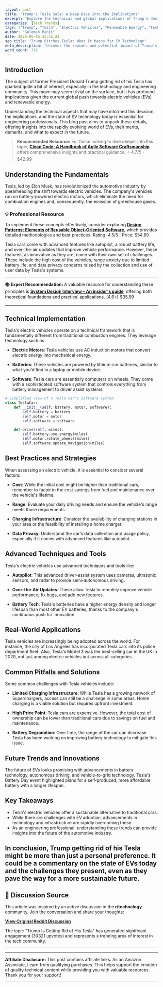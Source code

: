 ```yaml
---
layout: post
title: "Trump's Tesla Sale: A Deep Dive into the Implications"
excerpt: "Explore the technical and global implications of Trump's decision to part ways with his Tesla. A must-read for tech and EV enthusiasts."
categories: [Tech Trends]
tags: ["Trump", "Tesla", "Electric Vehicles", "Renewable Energy", "Technology Trends", "Engineering", "EV Technology"]
author: "Suleman Manji"
date: 2025-06-06 15:42:21 
seo_title: "Trump Ditches Tesla: What It Means for EV Technology"
meta_description: "Uncover the reasons and potential impact of Trump's Tesla sale on the electric vehicle industry and renewable energy trends."
word_count: 776
---
```


## Introduction
The subject of former President Donald Trump getting rid of his Tesla has sparked quite a bit of interest, especially in the technology and engineering community. This move may seem trivial on the surface, but it has profound implications given the current global push towards electric vehicles (EVs) and renewable energy. 

Understanding the technical aspects that may have informed this decision, the implications, and the state of EV technology today is essential for engineering professionals. This blog post aims to unpack these details, offering insights into the rapidly evolving world of EVs, their merits, demerits, and what to expect in the future.


> **Recommended Resource:** For those looking to dive deeper into this topic, **[Clean Code: A Handbook of Agile Software Craftsmanship](https://www.amazon.com/dp/0132350882?tag=sghpgs-20&linkCode=ogi&th=1&psc=1)** offers comprehensive insights and practical guidance. ⭐ 4.7/5 - $42.99


## Understanding the Fundamentals
Tesla, led by Elon Musk, has revolutionized the automotive industry by spearheading the shift towards electric vehicles. The company's vehicles run on battery-powered electric motors, which eliminate the need for combustion engines and, consequently, the emission of greenhouse gases.


### 💡 Professional Resource

To implement these concepts effectively, consider exploring **[Design Patterns: Elements of Reusable Object-Oriented Software](https://www.amazon.com/dp/0201633612?tag=sghpgs-20&linkCode=ogi&th=1&psc=1)**, which provides detailed methodologies and best practices. Rating: 4.5/5 | Price: $54.99


Tesla cars come with advanced features like autopilot, a robust battery life, and over-the-air updates that improve vehicle performance. However, these features, as innovative as they are, come with their own set of challenges. These include the high cost of the vehicles, range anxiety due to limited battery life, and data privacy concerns raised by the collection and use of user data by Tesla's systems.


---

**📚 Expert Recommendation:** A valuable resource for understanding these principles is **[System Design Interview – An insider's guide](https://www.amazon.com/dp/1736049119?tag=sghpgs-20&linkCode=ogi&th=1&psc=1)**, offering both theoretical foundations and practical applications. (4.6⭐) $35.99

---


## Technical Implementation
Tesla's electric vehicles operate on a technical framework that is fundamentally different from traditional combustion engines. They leverage technology such as:

- **Electric Motors**: Tesla vehicles use AC induction motors that convert electric energy into mechanical energy.

- **Batteries**: These vehicles are powered by lithium-ion batteries, similar to what you'd find in a laptop or mobile device.

- **Software**: Tesla cars are essentially computers on wheels. They come with a sophisticated software system that controls everything from battery management to driver assist systems.

```python
# Simplified view of a Tesla car's software system
class TeslaCar:
    def __init__(self, battery, motor, software):
        self.battery = battery
        self.motor = motor
        self.software = software

    def drive(self, miles):
        self.battery.use_energy(miles)
        self.motor.rotate_wheels(miles)
        self.software.update_navigation(miles)
```

## Best Practices and Strategies
When assessing an electric vehicle, it is essential to consider several factors:

- **Cost**: While the initial cost might be higher than traditional cars, remember to factor in the cost savings from fuel and maintenance over the vehicle's lifetime.

- **Range**: Evaluate your daily driving needs and ensure the vehicle's range meets those requirements.

- **Charging Infrastructure**: Consider the availability of charging stations in your area or the feasibility of installing a home charger.

- **Data Privacy**: Understand the car's data collection and usage policy, especially if it comes with advanced features like autopilot.

## Advanced Techniques and Tools
Tesla's electric vehicles use advanced techniques and tools like:

- **Autopilot**: This advanced driver-assist system uses cameras, ultrasonic sensors, and radar to provide semi-autonomous driving.

- **Over-the-Air Updates**: These allow Tesla to remotely improve vehicle performance, fix bugs, and add new features.

- **Battery Tech**: Tesla's batteries have a higher energy density and longer lifespan than most other EV batteries, thanks to the company's continuous push for innovation.

## Real-World Applications
Tesla vehicles are increasingly being adopted across the world. For instance, the city of Los Angeles has incorporated Tesla cars into its police department fleet. Also, Tesla's Model 3 was the best-selling car in the UK in 2020, not just among electric vehicles but across all categories.

## Common Pitfalls and Solutions
Some common challenges with Tesla vehicles include:

- **Limited Charging Infrastructure**: While Tesla has a growing network of Superchargers, access can still be a challenge in some areas. Home charging is a viable solution but requires upfront investment.

- **High Price Point**: Tesla cars are expensive. However, the total cost of ownership can be lower than traditional cars due to savings on fuel and maintenance.

- **Battery Degradation**: Over time, the range of the car can decrease. Tesla has been working on improving battery technology to mitigate this issue.

## Future Trends and Innovations
The future of EVs looks promising with advancements in battery technology, autonomous driving, and vehicle-to-grid technology. Tesla's Battery Day event highlighted plans for a self-produced, more affordable battery with a longer lifespan.

## Key Takeaways
- Tesla's electric vehicles offer a sustainable alternative to traditional cars.
- While there are challenges with EV adoption, advancements in technology and infrastructure are rapidly overcoming these.
- As an engineering professional, understanding these trends can provide insights into the future of the automotive industry.

In conclusion, Trump getting rid of his Tesla might be more than just a personal preference. It could be a commentary on the state of EVs today and the challenges they present, even as they pave the way for a more sustainable future.
---

## 📰 Discussion Source

This article was inspired by an active discussion in the **r/technology** community. Join the conversation and share your thoughts:

**[View Original Reddit Discussion](https://www.reddit.com/r/technology/comments/1l4snpe/trump_is_getting_rid_of_his_tesla/)**

The topic "Trump Is Getting Rid of His Tesla" has generated significant engagement (30321 upvotes) and represents a trending area of interest in the tech community.

---

---

**Affiliate Disclosure:** This post contains affiliate links. As an Amazon Associate, I earn from qualifying purchases. This helps support the creation of quality technical content while providing you with valuable resources. Thank you for your support!

---
